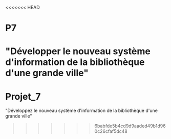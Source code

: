 <<<<<<< HEAD
# P7
"Développer le nouveau système d'information de la bibliothèque d'une grande ville"
=======
# Projet_7
"Développez le nouveau système d'information de la bibliothèque d'une grande ville"
>>>>>>> 6babfde5b4cd9d9aaded49b1d960c26cfaf5dc48
